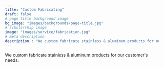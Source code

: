 ```yaml
---
title: "Custom Fabricating"
draft: false
# page title background image
bg_image: "images/backgrounds/page-title.jpg"
# scholarship image
image: "images/service/fabrication.jpg"
# meta description
description : "We custom fabricate stainless & aluminum products for our customer's needs."
---
```


We custom fabricate stainless & aluminum products for our customer's needs.